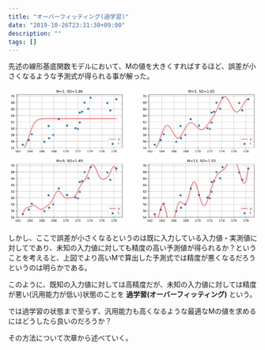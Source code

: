 ```yaml
---
title: "オーバーフィッティング(過学習)"
date: "2019-10-26T23:31:30+09:00"
description: ""
tags: []
---
```


先述の線形基底関数モデルにおいて、Mの値を大きくすればするほど、誤差が小さくなるような予測式が得られる事が解った。

![Figure 22](./Figure_22.png)

しかし、ここで誤差が小さくなるというのは既に入力している入力値・実測値に対してであり、未知の入力値に対しても精度の高い予測値が得られるか？ということを考えると、上図でより高いMで算出した予測式では精度が悪くなるだろうというのは明らかである。

このように、既知の入力値に対しては高精度だが、未知の入力値に対しては精度が悪い(汎用能力が低い)状態のことを **過学習(オーバーフィッティング)** という。

では過学習の状態まで至らず、汎用能力も高くなるような最適なMの値を求めるにはどうしたら良いのだろうか？

その方法について次章から述べていく。
